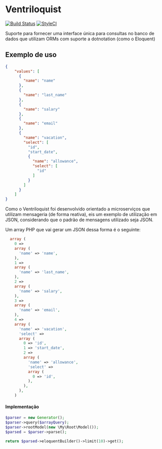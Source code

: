 # Ventriloquist
[![Build Status](https://travis-ci.org/AmadeusDelfino/ventriloquist.svg?branch=master)](https://travis-ci.org/AmadeusDelfino/ventriloquist) 
[![StyleCI](https://github.styleci.io/repos/134916970/shield?branch=master)](https://github.styleci.io/repos/134916970)

Suporte para fornecer uma interface única para consultas no banco de dados que utilizam ORMs com suporte a dotnotation
(como o Eloquent)

## Exemplo de uso
```json
{
	"values": [
	  {
	    "name": "name"
	  },
	  {
	    "name": "last_name"
	  },
	  {
	    "name": "salary"
	  },
	  {
	    "name": "email"
	  }, 
	  {
	    "name": "vacation",
	    "select": [
	      "id",
	      "start_date",
	      {
	        "name": "allowance",
	        "select": [
	          "id"
	        ]
	      }
	    ]
	  }
    ]
}
```
Como o Ventriloquist foi desenvolvido orientado a microserviços que utilizam mensageria (de forma reativa), eis um 
exemplo de utilização em JSON, considerando que o padrão de mensagens utilizado seja JSON.

Um array PHP que vai gerar um JSON dessa forma é o seguinte:
```php
  array (
    0 => 
    array (
      'name' => 'name',
    ),
    1 => 
    array (
      'name' => 'last_name',
    ),
    2 => 
    array (
      'name' => 'salary',
    ),
    3 => 
    array (
      'name' => 'email',
    ),
    4 => 
    array (
      'name' => 'vacation',
      'select' => 
      array (
        0 => 'id',
        1 => 'start_date',
        2 => 
        array (
          'name' => 'allowance',
          'select' => 
          array (
            0 => 'id',
          ),
        ),
      ),
    )
```

#### Implementação
```php
$parser = new Generator();
$parser->query($arrayQuery);
$parser->rootModel(new \My\Root\Model());
$parsed = $parser->parse();

return $parsed->eloquentBuilder()->limit(10)->get();
```
